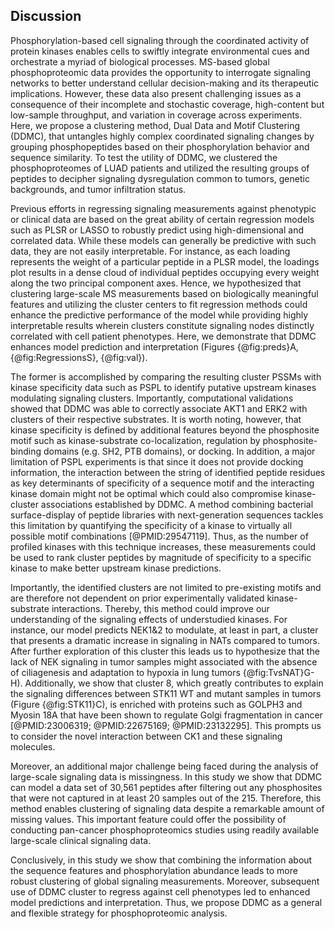 ## Discussion

<!-- Paper Summary / Intro -->
Phosphorylation-based cell signaling through the coordinated activity of protein kinases enables cells to swiftly integrate environmental cues and orchestrate a myriad of biological processes. MS-based global phosphoproteomic data provides the opportunity to interrogate signaling networks to better understand cellular decision-making and its therapeutic implications. However, these data also present challenging issues as a consequence of their incomplete and stochastic coverage, high-content but low-sample throughput, and variation in coverage across experiments. Here, we propose a clustering method, Dual Data and Motif Clustering (DDMC), that untangles highly complex coordinated signaling changes by grouping phosphopeptides based on their phosphorylation behavior and sequence similarity. To test the utility of DDMC, we clustered the phosphoproteomes of LUAD patients and utilized the resulting groups of peptides to decipher signaling dysregulation common to tumors, genetic backgrounds, and tumor infiltration status. 

<!-- Sequence information improves prediction and interpretation -->
Previous efforts in regressing signaling measurements against phenotypic or clinical data are based on the great ability of certain regression models such as PLSR or LASSO to robustly predict using high-dimensional and correlated data. While these models can generally be predictive with such data, they are not easily interpretable. For instance, as each loading represents the weight of a particular peptide in a PLSR model, the loadings plot results in a dense cloud of individual peptides occupying every weight along the two principal component axes. Hence, we hypothesized that clustering large-scale MS measurements based on biologically meaningful features and utilizing the cluster centers to fit regression methods could enhance the predictive performance of the model while providing highly interpretable results wherein clusters constitute signaling nodes distinctly correlated with cell patient phenotypes. Here, we demonstrate that DDMC enhances model prediction and interpretation (Figures {@fig:preds}A, {@fig:RegressionsS}, {@fig:val}). 

<!-- Caveats of upstream predictions -->
The former is accomplished by comparing the resulting cluster PSSMs with kinase specificity data such as PSPL to identify putative upstream kinases modulating signaling clusters. Importantly, computational validations showed that DDMC was able to correctly associate AKT1 and ERK2 with clusters of their respective substrates. It is worth noting, however, that kinase specificity is defined by additional features beyond the phosphosite motif such as kinase-substrate co-localization, regulation by phosphosite-binding domains (e.g. SH2, PTB domains), or docking. In addition, a major limitation of PSPL experiments is that since it does not provide docking information, the interaction between the string of identified peptide residues as key determinants of specificity of a sequence motif and the interacting kinase domain might not be optimal which could also compromise kinase-cluster associations established by DDMC. A method combining bacterial surface-display of peptide libraries with next-generation sequences tackles this limitation by quantifying the specificity of a kinase to virtually all possible motif combinations [@PMID:29547119]. Thus, as the number of profiled kinases with this technique increases, these measurements could be used to rank cluster peptides by magnitude of specificity to a specific kinase to make better upstream kinase predictions.

<!-- Data-driven strategy -->
Importantly, the identified clusters are not limited to pre-existing motifs and are therefore not dependent on prior experimentally validated kinase-substrate interactions. Thereby, this method could improve our understanding of the signaling effects of understudied kinases. For instance, our model predicts NEK1&2 to modulate, at least in part, a cluster that presents a dramatic increase in signaling in NATs compared to tumors. After further exploration of this cluster this leads us to hypothesize that the lack of NEK signaling in tumor samples might associated with the absence of ciliagenesis and adaptation to hypoxia in lung tumors {@fig:TvsNAT}G-H). Additionally, we show that cluster 8, which greatly contributes to explain the signaling differences between STK11 WT and mutant samples in tumors (Figure {@fig:STK11}C), is enriched with proteins such as GOLPH3 and Myosin 18A that have been shown to regulate Golgi fragmentation in cancer [@PMID:23006319; @PMID:22675169; @PMID:23132295]. This prompts us to consider the novel interaction between CK1 and these signaling molecules. 

<!-- Modeling missingness -->
Moreover, an additional major challenge being faced during the analysis of large-scale signaling data is missingness. In this study we show that DDMC can model a data set of 30,561 peptides after filtering out any phosphosites that were not captured in at least 20 samples out of the 215. Therefore, this method enables clustering of signaling data despite a remarkable amount of missing values. This important feature could offer the possibility of conducting pan-cancer phosphoproteomics studies using readily available large-scale clinical signaling data. 

<!-- Conclusion / Closure -->
Conclusively, in this study we show that combining the information about the sequence features and phosphorylation abundance leads to more robust clustering of global signaling measurements. Moreover, subsequent use of DDMC cluster to regress against cell phenotypes led to enhanced model predictions and interpretation. Thus, we propose DDMC as a general and flexible strategy for phosphoproteomic analysis. 
